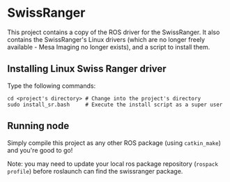 # SwissRanger

This project contains a copy of the ROS driver for the SwissRanger. It also contains the SwissRanger's Linux drivers (which are no longer freely available - Mesa Imaging no longer exists), and a script to install them.

## Installing Linux Swiss Ranger driver

Type the following commands:

    cd <project's directory> # Change into the project's directory
    sudo install_sr.bash     # Execute the install script as a super user

## Running node
Simply compile this project as any other ROS package (using `catkin_make`) and you're good to go!

Note: you may need to update your local ros package repository (`rospack profile`) before roslaunch can find the swissranger package.
